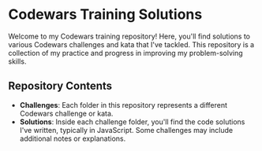 # Codewars Training Solutions

Welcome to my Codewars training repository! Here, you'll find solutions to various Codewars challenges and kata that I've tackled. This repository is a collection of my practice and progress in improving my problem-solving skills.

## Repository Contents

- **Challenges**: Each folder in this repository represents a different Codewars challenge or kata.
- **Solutions**: Inside each challenge folder, you'll find the code solutions I've written, typically in JavaScript. Some challenges may include additional notes or explanations.